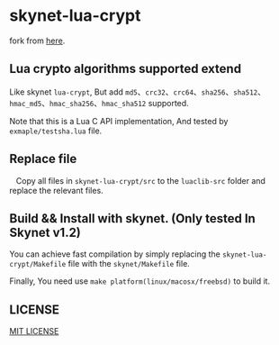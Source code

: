 # skynet-lua-crypt

  fork from [here](https://github.com/CandyMi/core_framework).

## Lua crypto algorithms supported extend

  Like skynet `lua-crypt`, But add `md5`、`crc32`、`crc64`、`sha256`、`sha512`、`hmac_md5`、`hmac_sha256`、`hmac_sha512` supported.

  Note that this is a Lua C API implementation, And tested by `exmaple/testsha.lua` file.

## Replace file

   Copy all files in `skynet-lua-crypt/src` to the `luaclib-src` folder and replace the relevant files.

## Build && Install with skynet. (Only tested In Skynet v1.2)

  You can achieve fast compilation by simply replacing the `skynet-lua-crypt/Makefile` file with the `skynet/Makefile` file.

  Finally, You need use `make platform(linux/macosx/freebsd)` to build it.

## LICENSE

  [MIT LICENSE](https://github.com/CandyMi/skynet-lua-crypt/blob/master/LICENSE)
